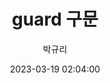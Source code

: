 ---
emoji: 🎮
title: guard 구문
date: '2023-03-19 02:04:00'
author: 박규리
tags: Swift
categories: Swift
---